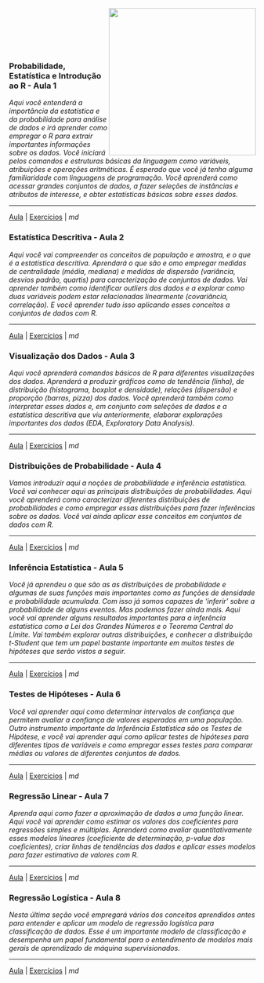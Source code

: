 <img src="http://meusite.mackenzie.br/rogerio/mackenzie_logo/UPM.2_horizontal_vermelho.jpg"  width=300, align="right">
<br> <br> <br> <br> <br>

### Probabilidade, Estatística e Introdução ao R - Aula 1

*Aqui você entenderá a importância da estatística e da probabilidade
para análise de dados e irá aprender como empregar o R para extrair
importantes informações sobre os dados. Você iniciará pelos comandos e
estruturas básicas da linguagem como variáveis, atribuições e operações
aritméticas. É esperado que você já tenha alguma familiaridade com
linguagens de programação. Você aprenderá como acessar grandes conjuntos
de dados, a fazer seleções de instâncias e atributos de interesse, e
obter estatísticas básicas sobre esses dados.*

------------------------------------------------------------------------

[Aula](PEA_Aula1.md) | [Exercícios](PEA_Aula1_exercicios.md) | *md*

### Estatística Descritiva - Aula 2

*Aqui você vai compreender os conceitos de população e amostra, e o que
é a estatística descritiva. Aprendará o que são e omo empregar medidas
de centralidade (média, mediana) e medidas de dispersão (variância,
desvios padrão, quartis) para caracterização de conjuntos de dados. Vai
aprender também como identificar outliers dos dados e a explorar como
duas variáveis podem estar relacionadas linearmente (covariância,
correlação). E você aprender tudo isso aplicando esses conceitos a
conjuntos de dados com R.*

------------------------------------------------------------------------

[Aula](PEA_Aula2.md) | [Exercícios](PEA_Aula2_exercicios.md) | *md*

### Visualização dos Dados - Aula 3

*Aqui você aprenderá comandos básicos de R para diferentes visualizações
dos dados. Aprenderá a produzir gráficos como de tendência (linha), de
distribuição (histograma, boxplot e densidade), relações (dispersão) e
proporção (barras, pizza) dos dados. Você aprenderá também como
interpretar esses dados e, em conjunto com seleções de dados e a
estatística descritiva que viu anteriormente, elaborar explorações
importantes dos dados (EDA, Exploratory Data Analysis).*

------------------------------------------------------------------------

[Aula](PEA_Aula3.md) | [Exercícios](PEA_Aula3_exercicios.md) | *md*

### Distribuições de Probabilidade - Aula 4

*Vamos introduzir aqui a noções de probabilidade e inferência
estatística. Você vai conhecer aqui as principais distribuições de
probabilidades. Aqui você aprenderá como caracterizar diferentes
distribuições de probabilidades e como empregar essas distribuições para
fazer inferências sobre os dados. Você vai ainda aplicar esse conceitos
em conjuntos de dados com R.*

------------------------------------------------------------------------

[Aula](PEA_Aula4.md) | [Exercícios](PEA_Aula4_exercicios.md) | *md*

### Inferência Estatística - Aula 5

*Você já aprendeu o que são as as distribuições de probabilidade e
algumas de suas funções mais importantes como as funções de densidade e
probabilidade acumulada. Com isso já somos capazes de ‘inferir’ sobre a
probabilidade de alguns eventos. Mas podemos fazer ainda mais. Aqui você
vai aprender alguns resultados importantes para a inferência estatística
como a Lei dos Grandes Números e o Teorema Central do Limite. Vai também
explorar outras distribuições, e conhecer a distribuição t-Student que
tem um papel bastante importante em muitos testes de hipóteses que serão
vistos a seguir.*

------------------------------------------------------------------------

[Aula](PEA_Aula5.md) | [Exercícios](PEA_Aula5_exercicios.md) | *md*

### Testes de Hipóteses - Aula 6

*Você vai aprender aqui como determinar intervalos de confiança que
permitem avaliar a confiança de valores esperados em uma população.
Outro instrumento importante da Inferência Estatística são os Testes de
Hipótese, e você vai aprender aqui como aplicar testes de hipóteses para
diferentes tipos de variáveis e como empregar esses testes para comparar
médias ou valores de diferentes conjuntos de dados.*

------------------------------------------------------------------------

[Aula](PEA_Aula6.md) | [Exercícios](PEA_Aula6_exercicios.md) | *md*

### Regressão Linear - Aula 7

*Aprenda aqui como fazer a aproximação de dados a uma função linear.
Aqui você vai aprender como estimar os valores dos coeficientes para
regressões simples e múltiplas. Aprenderá como avaliar quantitativamente
esses modelos lineares (coeficiente de determinação, p-value dos
coeficientes), criar linhas de tendências dos dados e aplicar esses
modelos para fazer estimativa de valores com R.*

------------------------------------------------------------------------

[Aula](PEA_Aula7.md) | [Exercícios](PEA_Aula7_exercicios.md) | *md*

### Regressão Logística - Aula 8

*Nesta última seção você empregará vários dos conceitos aprendidos antes
para entender e aplicar um modelo de regressão logística para
classificação de dados. Esse é um importante modelo de classificação e
desempenha um papel fundamental para o entendimento de modelos mais
gerais de aprendizado de máquina supervisionados.*

------------------------------------------------------------------------

[Aula](PEA_Aula8.md) | [Exercícios](PEA_Aula8_exercicios.md) | *md*
